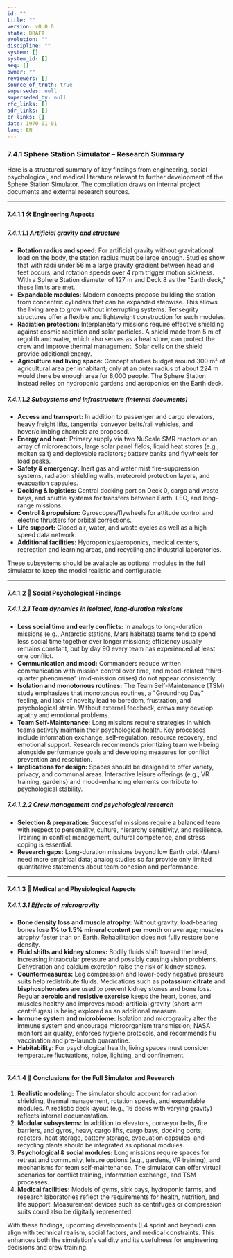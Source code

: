 ```yaml
---
id: ""
title: ""
version: v0.0.0
state: DRAFT
evolution: ""
discipline: ""
system: []
system_id: []
seq: []
owner: ""
reviewers: []
source_of_truth: true
supersedes: null
superseded_by: null
rfc_links: []
adr_links: []
cr_links: []
date: 1970-01-01
lang: EN
---
```


### 7.4.1 Sphere Station Simulator – Research Summary

Here is a structured summary of key findings from engineering, social psychological, and medical literature relevant to further development of the Sphere Station Simulator. The compilation draws on internal project documents and external research sources.

---

#### 7.4.1.1 🛠️ Engineering Aspects

##### 7.4.1.1.1 Artificial gravity and structure

* **Rotation radius and speed:** For artificial gravity without gravitational load on the body, the station radius must be large enough. Studies show that with radii under 56 m a large gravity gradient between head and feet occurs, and rotation speeds over 4 rpm trigger motion sickness. With a Sphere Station diameter of 127 m and Deck 8 as the "Earth deck," these limits are met.
* **Expandable modules:** Modern concepts propose building the station from concentric cylinders that can be expanded stepwise. This allows the living area to grow without interrupting systems. Tensegrity structures offer a flexible and lightweight construction for such modules.
* **Radiation protection:** Interplanetary missions require effective shielding against cosmic radiation and solar particles. A shield made from 5 m of regolith and water, which also serves as a heat store, can protect the crew and improve thermal management. Solar cells on the shield provide additional energy.
* **Agriculture and living space:** Concept studies budget around 300 m² of agricultural area per inhabitant; only at an outer radius of about 224 m would there be enough area for 8,000 people. The Sphere Station instead relies on hydroponic gardens and aeroponics on the Earth deck.

##### 7.4.1.1.2 Subsystems and infrastructure (internal documents)

* **Access and transport:** In addition to passenger and cargo elevators, heavy freight lifts, tangential conveyor belts/rail vehicles, and hover/climbing channels are proposed.
* **Energy and heat:** Primary supply via two NuScale SMR reactors or an array of microreactors; large solar panel fields; liquid heat stores (e.g., molten salt) and deployable radiators; battery banks and flywheels for load peaks.
* **Safety & emergency:** Inert gas and water mist fire-suppression systems, radiation shielding walls, meteoroid protection layers, and evacuation capsules.
* **Docking & logistics:** Central docking port on Deck 0, cargo and waste bays, and shuttle systems for transfers between Earth, LEO, and long-range missions.
* **Control & propulsion:** Gyroscopes/flywheels for attitude control and electric thrusters for orbital corrections.
* **Life support:** Closed air, water, and waste cycles as well as a high-speed data network.
* **Additional facilities:** Hydroponics/aeroponics, medical centers, recreation and learning areas, and recycling and industrial laboratories.

These subsystems should be available as optional modules in the full simulator to keep the model realistic and configurable.

---

#### 7.4.1.2 🧠 Social Psychological Findings

##### 7.4.1.2.1 Team dynamics in isolated, long-duration missions

* **Less social time and early conflicts:** In analogs to long-duration missions (e.g., Antarctic stations, Mars habitats) teams tend to spend less social time together over longer missions; efficiency usually remains constant, but by day 90 every team has experienced at least one conflict.
* **Communication and mood:** Commanders reduce written communication with mission control over time, and mood-related "third-quarter phenomena" (mid-mission crises) do not appear consistently.
* **Isolation and monotonous routines:** The Team Self-Maintenance (TSM) study emphasizes that monotonous routines, a "Groundhog Day" feeling, and lack of novelty lead to boredom, frustration, and psychological strain. Without external feedback, crews may develop apathy and emotional problems.
* **Team Self-Maintenance:** Long missions require strategies in which teams actively maintain their psychological health. Key processes include information exchange, self-regulation, resource recovery, and emotional support. Research recommends prioritizing team well-being alongside performance goals and developing measures for conflict prevention and resolution.
* **Implications for design:** Spaces should be designed to offer variety, privacy, and communal areas. Interactive leisure offerings (e.g., VR training, gardens) and mood-enhancing elements contribute to psychological stability.

##### 7.4.1.2.2 Crew management and psychological research

* **Selection & preparation:** Successful missions require a balanced team with respect to personality, culture, hierarchy sensitivity, and resilience. Training in conflict management, cultural competence, and stress coping is essential.
* **Research gaps:** Long-duration missions beyond low Earth orbit (Mars) need more empirical data; analog studies so far provide only limited quantitative statements about team cohesion and performance.

---

#### 7.4.1.3 🧬 Medical and Physiological Aspects

##### 7.4.1.3.1 Effects of microgravity

* **Bone density loss and muscle atrophy:** Without gravity, load-bearing bones lose **1% to 1.5% mineral content per month** on average; muscles atrophy faster than on Earth. Rehabilitation does not fully restore bone density.
* **Fluid shifts and kidney stones:** Bodily fluids shift toward the head, increasing intraocular pressure and possibly causing vision problems. Dehydration and calcium excretion raise the risk of kidney stones.
* **Countermeasures:** Leg compression and lower-body negative pressure suits help redistribute fluids. Medications such as **potassium citrate** and **bisphosphonates** are used to prevent kidney stones and bone loss. Regular **aerobic and resistive exercise** keeps the heart, bones, and muscles healthy and improves mood; artificial gravity (short-arm centrifuges) is being explored as an additional measure.
* **Immune system and microbiome:** Isolation and microgravity alter the immune system and encourage microorganism transmission; NASA monitors air quality, enforces hygiene protocols, and recommends flu vaccination and pre-launch quarantine.
* **Habitability:** For psychological health, living spaces must consider temperature fluctuations, noise, lighting, and confinement.

---

#### 7.4.1.4 🔗 Conclusions for the Full Simulator and Research

1. **Realistic modeling:** The simulator should account for radiation shielding, thermal management, rotation speeds, and expandable modules. A realistic deck layout (e.g., 16 decks with varying gravity) reflects internal documentation.
2. **Modular subsystems:** In addition to elevators, conveyor belts, fire barriers, and gyros, heavy cargo lifts, cargo bays, docking ports, reactors, heat storage, battery storage, evacuation capsules, and recycling plants should be integrated as optional modules.
3. **Psychological & social modules:** Long missions require spaces for retreat and community, leisure options (e.g., gardens, VR training), and mechanisms for team self-maintenance. The simulator can offer virtual scenarios for conflict training, information exchange, and TSM processes.
4. **Medical facilities:** Models of gyms, sick bays, hydroponic farms, and research laboratories reflect the requirements for health, nutrition, and life support. Measurement devices such as centrifuges or compression suits could also be digitally represented.

With these findings, upcoming developments (L4 sprint and beyond) can align with technical realism, social factors, and medical constraints. This enhances both the simulation's validity and its usefulness for engineering decisions and crew training.


